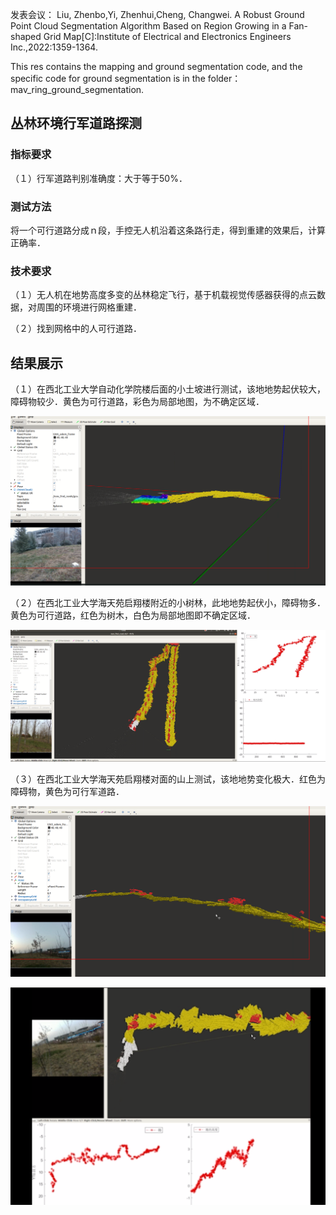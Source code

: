 
发表会议：
Liu, Zhenbo,Yi, Zhenhui,Cheng, Changwei. A Robust Ground Point Cloud Segmentation Algorithm Based on Region Growing in a Fan-shaped Grid Map[C]:Institute of Electrical and Electronics Engineers Inc.,2022:1359-1364.

This res contains the mapping and ground segmentation code, and the specific code for ground segmentation is in the folder：mav_ring_ground_segmentation.


## 丛林环境行军道路探测

### 指标要求
（１）行军道路判别准确度：大于等于50%．


### 测试方法

将一个可行道路分成ｎ段，手控无人机沿着这条路行走，得到重建的效果后，计算正确率．

### 技术要求
（１）无人机在地势高度多变的丛林稳定飞行，基于机载视觉传感器获得的点云数据，对周围的环境进行网格重建．

（２）找到网格中的人可行道路．


## 结果展示

（１）在西北工业大学自动化学院楼后面的小土坡进行测试，该地地势起伏较大，障碍物较少．黄色为可行道路，彩色为局部地图，为不确定区域．

![image01](https://github.com/liuzhenboo/mav_find_road/blob/master/img/01.png)

（２）在西北工业大学海天苑启翔楼附近的小树林，此地地势起伏小，障碍物多．黄色为可行道路，红色为树木，白色为局部地图即不确定区域．

![image02](https://github.com/liuzhenboo/mav_find_road/blob/master/img/02.png)

（３）在西北工业大学海天苑启翔楼对面的山上测试，该地地势变化极大．红色为障碍物，黄色为可行军道路．

![image03](https://github.com/liuzhenboo/mav_find_road/blob/master/img/03.png)

![image04](https://github.com/liuzhenboo/mav_find_road/blob/master/img/04.png)
